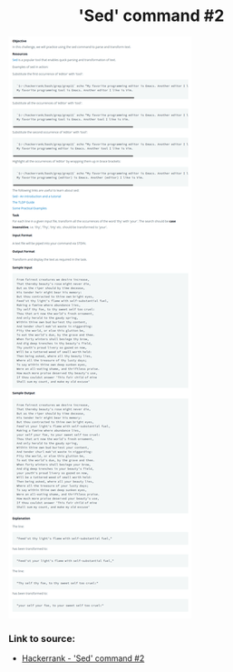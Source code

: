 <h1 align="center">'Sed' command #2</h1>

![alt text](https://github.com/matthew01lokiet/Github-repos-images/blob/main/Other/Bash/sed_command_%232.png)

### Link to source: 
- <a href="https://www.hackerrank.com/challenges/text-processing-in-linux-the-sed-command-2/problem">Hackerrank - 'Sed' command #2</a>

